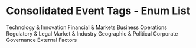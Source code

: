 # Consolidated Event Tags - Enum List

Technology & Innovation
Financial & Markets
Business Operations
Regulatory & Legal
Market & Industry
Geographic & Political
Corporate Governance
External Factors

